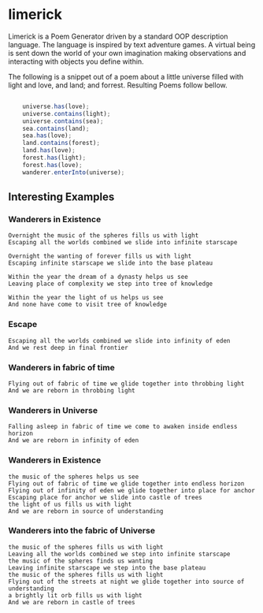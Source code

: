 # limerick
Limerick is a Poem Generator driven by a standard OOP description language.
The language is inspired by text adventure games. A virtual being is sent
down the world of your own imagination making observations and interacting
with objects you define within.

The following is a snippet out of a poem about a little universe filled
with light and love, and land; and forrest. Resulting Poems follow bellow.

```JavaScript

    universe.has(love);
    universe.contains(light);
    universe.contains(sea);
    sea.contains(land);
    sea.has(love);
    land.contains(forest);
    land.has(love);
    forest.has(light);
    forest.has(love);
    wanderer.enterInto(universe);

```

## Interesting Examples

### Wanderers in Existence

    Overnight the music of the spheres fills us with light
    Escaping all the worlds combined we slide into infinite starscape

    Overnight the wanting of forever fills us with light
    Escaping infinite starscape we slide into the base plateau

    Within the year the dream of a dynasty helps us see
    Leaving place of complexity we step into tree of knowledge

    Within the year the light of us helps us see
    And none have come to visit tree of knowledge

### Escape

    Escaping all the worlds combined we slide into infinity of eden
    And we rest deep in final frontier

### Wanderers in fabric of time

    Flying out of fabric of time we glide together into throbbing light
    And we are reborn in throbbing light

### Wanderers in Universe

    Falling asleep in fabric of time we come to awaken inside endless horizon
    And we are reborn in infinity of eden

### Wanderers in Existence

    the music of the spheres helps us see
    Flying out of fabric of time we glide together into endless horizon
    Flying out of infinity of eden we glide together into place for anchor
    Escaping place for anchor we slide into castle of trees
    the light of us fills us with light
    And we are reborn in source of understanding

### Wanderers into the fabric of Universe

    the music of the spheres fills us with light
    Leaving all the worlds combined we step into infinite starscape
    the music of the spheres finds us wanting
    Leaving infinite starscape we step into the base plateau
    the music of the spheres fills us with light
    Flying out of the streets at night we glide together into source of understanding
    a brightly lit orb fills us with light
    And we are reborn in castle of trees
